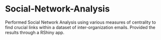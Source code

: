 # Social-Network-Analysis

Performed Social Network Analysis using various measures of centrality to find crucial links within a dataset of inter-organization emails. Provided the results through a RShiny app.
